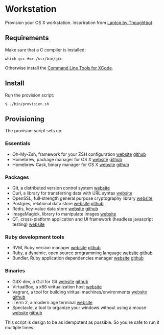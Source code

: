 # Workstation

Provision your OS X workstation. Inspriration from [Laptop by Thoughtbot](https://github.com/thoughtbot/laptop).

## Requirements

Make sure that a C compiler is installed:

```console
which gcc #=> /usr/bin/gcc
```

Otherwise install the [Command Line Tools for XCode](https://developer.apple.com/downloads/index.action).

## Install

Run the provision script:

```console
$ ./bin/provision.sh
```

## Provisioning

The provision script sets up:

### Essentials

- Oh-My-Zsh, framework for your ZSH configuration [website](http://ohmyz.sh/) [github](https://github.com/robbyrussell/oh-my-zsh)
- Homebrew, package manager for OS X [website](http://brew.sh/) [github](https://github.com/Homebrew/homebrew)
- Homebrew Cask, binary manager for OS X [website](http://caskroom.io/) [github](https://github.com/caskroom/homebrew-cask)

### Packages

- Git, a distributed version control system [website](http://git-scm.com/)
- Curl, a library for transferring data with URL syntax [website](http://curl.haxx.se/)
- OpenSSL, full-strength general purpose cryptography library [website](https://www.openssl.org/)
- Postgres, relational data store [website](http://www.postgresql.org/) [github](https://github.com/postgres/postgres)
- Redis, key-value data store [website](http://redis.io/) [github](https://github.com/antirez/redis)
- ImageMagick, library to manipulate images [website](http://www.imagemagick.org/)
- QT, cross-platform application and UI framework (headless javascript testing) [website](http://qt-project.org/)

### Ruby development tools

- RVM, Ruby version manager [website](https://rvm.io/) [github](https://github.com/wayneeseguin/rvm)
- Ruby, a dynamic, open source programming language [website](https://www.ruby-lang.org/en/) [github](https://github.com/ruby/ruby)
- Bundler, Ruby application dependencies manager [website](http://bundler.io/) [github](https://github.com/bundler/bundler)

### Binaries

- GitX-dev, a GUI for Git [website](http://rowanj.github.io/gitx/) [github](https://github.com/rowanj/gitx)
- VirtualBox, a x86 viritualization host [website](https://www.virtualbox.org/)
- Vagrant, a tool for building viritual machines/environments [website](http://www.vagrantup.com/) [github](https://github.com/mitchellh/vagrant)
- iTerm 2, a modern age terminal [website](http://www.iterm2.com/)
- Spectacle, a tool to organize your windows without using a mouse [website](http://spectacleapp.com/) [github](https://github.com/eczarny/spectacle)




This script is design to be as idempotent as possible. So you're safe to run it multiple times.

